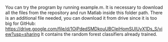 You can try the program by running example.m. It is necessary to download all the files from the repository and run Matlab inside this folder path.
There is an additional file needed, you can download it from drive since it is too big for GitHub: https://drive.google.com/file/d/1OjPdedSMDkouUBCleiHomSUIUyX1Ds_S/view?usp=sharing
It contains the random forest classifiers already trained.
